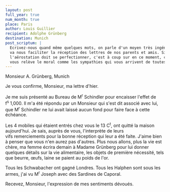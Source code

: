 ```yaml
---
layout: post
full_year: true
num_month: true
place: Paris
author: Louis Guillier
recipient: Adolphe Grünberg
destination: Munich
post_scriptum: |
  Ecrivez-nous quand même quelques mots, on parle d'un moyen très ingénieux qui
  va nous faciliter la réception des lettres de nos parents et amis. Si
  l'aërostation doit se perfectionner, c'est à coup sur en ce moment, car rien ne
  vous relève le moral comme les sympathies qui vous arrivent de toutes parts.
---
```


Monsieur A. Grünberg, Munich


Je vous confirme, Monsieur, ma lettre d'hier.

Je me suis présenté au Bureau de M<sup>r</sup> Schindler pour encaisser l'effet de
f<sup>s</sup> 1,000. Il m'a été répondu par un Monsieur qui s'est dit associé avec lui, que
M<sup>r</sup> Schindler ne lui avait laissé aucun fond pour faire face à cette échéance.

Les 4 mobiles qui étaient entrés chez vous le 13 C<sup>t</sup>, ont quitté la maison
aujourd'hui. Je sais, auprès de vous, l'interprète de leurs vifs remerciements
pour la bonne réception qui leur a été faite. J'aime bien à penser que vous
n'en aurez pas d'autres. Plus nous allons, plus la vie est chère, ma femme
écrira demain à Madame Grünberg pour lui donner quelques détails sur la vie
alimentaire, les objets de première nécessité, tels que beurre, œufs, laine se
paient au poids de l'or.

Tous les Schwabacher ont gagné Londres. Tous les Halphen sont sous les armes,
j'ai vu M<sup>r</sup> Joseph avec des Sardines de Caporal.

Recevez, Monsieur, l'expression de mes sentiments dévoués.
